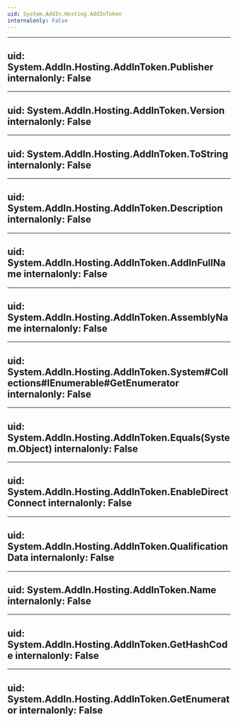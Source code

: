 ```yaml
---
uid: System.AddIn.Hosting.AddInToken
internalonly: False
---
```


---
uid: System.AddIn.Hosting.AddInToken.Publisher
internalonly: False
---

---
uid: System.AddIn.Hosting.AddInToken.Version
internalonly: False
---

---
uid: System.AddIn.Hosting.AddInToken.ToString
internalonly: False
---

---
uid: System.AddIn.Hosting.AddInToken.Description
internalonly: False
---

---
uid: System.AddIn.Hosting.AddInToken.AddInFullName
internalonly: False
---

---
uid: System.AddIn.Hosting.AddInToken.AssemblyName
internalonly: False
---

---
uid: System.AddIn.Hosting.AddInToken.System#Collections#IEnumerable#GetEnumerator
internalonly: False
---

---
uid: System.AddIn.Hosting.AddInToken.Equals(System.Object)
internalonly: False
---

---
uid: System.AddIn.Hosting.AddInToken.EnableDirectConnect
internalonly: False
---

---
uid: System.AddIn.Hosting.AddInToken.QualificationData
internalonly: False
---

---
uid: System.AddIn.Hosting.AddInToken.Name
internalonly: False
---

---
uid: System.AddIn.Hosting.AddInToken.GetHashCode
internalonly: False
---

---
uid: System.AddIn.Hosting.AddInToken.GetEnumerator
internalonly: False
---
